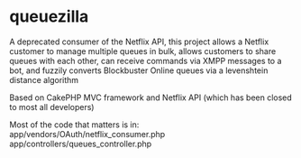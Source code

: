 queuezilla
==========

A deprecated consumer of the Netflix API, this project allows a Netflix customer to manage multiple queues in bulk, allows customers to share queues with each other, can receive commands via XMPP messages to a bot, and fuzzily converts Blockbuster Online queues via a levenshtein distance algorithm

Based on CakePHP MVC framework and Netflix API (which has been closed to most all developers)

Most of the code that matters is in:
app/vendors/OAuth/netflix_consumer.php
app/controllers/queues_controller.php
